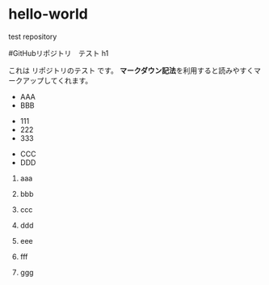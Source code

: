 # hello-world
test repository

#GitHubリポジトリ　テスト h1

これは  リポジトリのテスト  です。
**マークダウン記法**を利用すると読みやすくマークアップしてくれます。

* AAA
* BBB
 - 111
 - 222
 - 333
* CCC
* DDD

1. aaa
2. bbb
3. ccc
4. ddd

5. eee
6. fff
7. ggg
